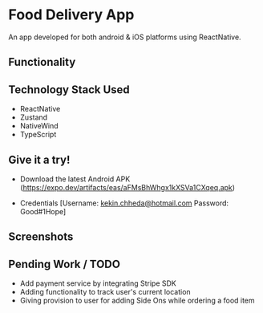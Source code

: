 # Food Delivery App 

An app developed for both android & iOS platforms using ReactNative.

## Functionality


## Technology Stack Used

* ReactNative
* Zustand
* NativeWind
* TypeScript

## Give it a try!

- Download the latest Android APK (https://expo.dev/artifacts/eas/aFMsBhWhgx1kXSVa1CXqeq.apk)

- Credentials [Username: kekin.chheda@hotmail.com Password: Good#1Hope]



## Screenshots

## Pending Work / TODO
- Add payment service by integrating Stripe SDK
- Adding functionality to track user's current location
- Giving provision to user for adding Side Ons while ordering a food item
